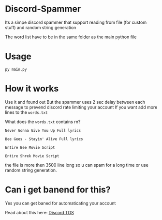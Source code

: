 [Discord TOS]: https://support.discord.com/hc/en-us/articles/115002192352-Automated-user-accounts-self-bots-
# Discord-Spammer

Its a simpe discord spammer that support reading from file (for custom stuff) and random string generation

The word list have to be in the same folder as the main python file

# Usage

`py main.py`

# How it works

Use it and found out 
But the spammer uses 2 sec delay between each message to prevend discord rate limiting your account 
If you want add more lines to the `words.txt` 

What does the `words.txt` contains rn?

`Never Gonna Give You Up Full lyrics` 

`Bee Gees - Stayin' Alive Full lyrics`

`Entire Bee Movie Script`

`Entire Shrek Movie Script`

the file is more then 3500 line long so u can spam for a long time or use random string generation.

# Can i get banend for this?

Yes you can get baned for automaticating your account

Read about this here: [Discord TOS]
